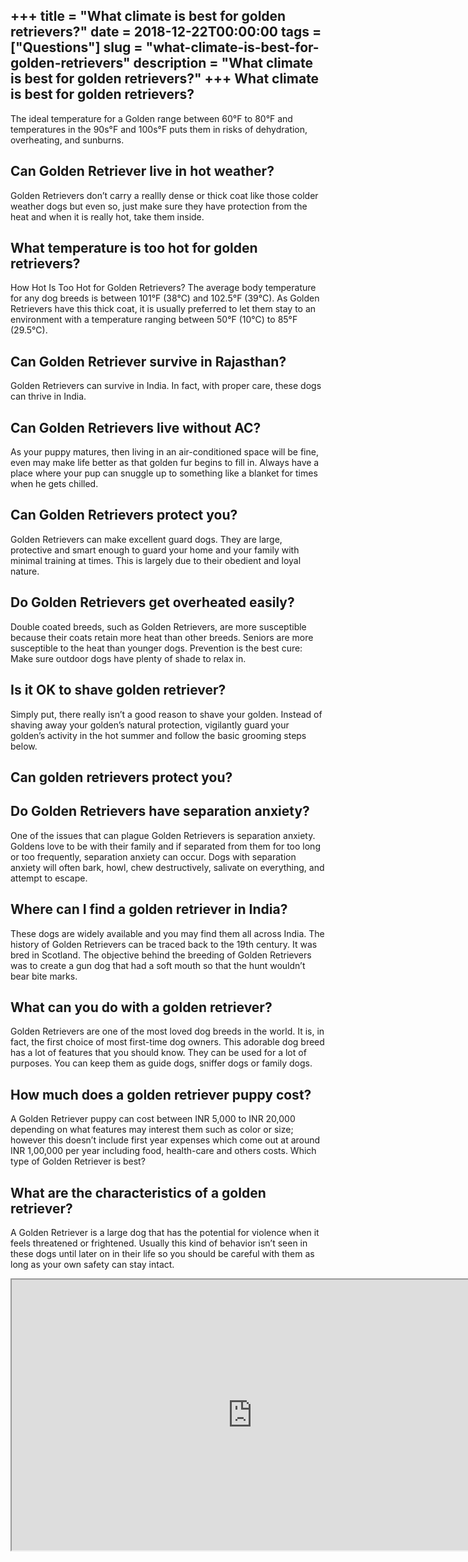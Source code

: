 +++
title = "What climate is best for golden retrievers?"
date = 2018-12-22T00:00:00
tags = ["Questions"]
slug = "what-climate-is-best-for-golden-retrievers"
description = "What climate is best for golden retrievers?"
+++
What climate is best for golden retrievers?
-------------------------------------------

The ideal temperature for a Golden range between 60°F to 80°F and temperatures in the 90s°F and 100s°F puts them in risks of dehydration, overheating, and sunburns.

Can Golden Retriever live in hot weather?
-----------------------------------------

Golden Retrievers don’t carry a reallly dense or thick coat like those colder weather dogs but even so, just make sure they have protection from the heat and when it is really hot, take them inside.

What temperature is too hot for golden retrievers?
--------------------------------------------------

How Hot Is Too Hot for Golden Retrievers? The average body temperature for any dog breeds is between 101°F (38°C) and 102.5°F (39°C). As Golden Retrievers have this thick coat, it is usually preferred to let them stay to an environment with a temperature ranging between 50°F (10°C) to 85°F (29.5°C).

Can Golden Retriever survive in Rajasthan?
------------------------------------------

Golden Retrievers can survive in India. In fact, with proper care, these dogs can thrive in India.

Can Golden Retrievers live without AC?
--------------------------------------

As your puppy matures, then living in an air-conditioned space will be fine, even may make life better as that golden fur begins to fill in. Always have a place where your pup can snuggle up to something like a blanket for times when he gets chilled.

Can Golden Retrievers protect you?
----------------------------------

Golden Retrievers can make excellent guard dogs. They are large, protective and smart enough to guard your home and your family with minimal training at times. This is largely due to their obedient and loyal nature.

Do Golden Retrievers get overheated easily?
-------------------------------------------

Double coated breeds, such as Golden Retrievers, are more susceptible because their coats retain more heat than other breeds. Seniors are more susceptible to the heat than younger dogs. Prevention is the best cure: Make sure outdoor dogs have plenty of shade to relax in.

Is it OK to shave golden retriever?
-----------------------------------

Simply put, there really isn’t a good reason to shave your golden. Instead of shaving away your golden’s natural protection, vigilantly guard your golden’s activity in the hot summer and follow the basic grooming steps below.

Can golden retrievers protect you?
----------------------------------

Do Golden Retrievers have separation anxiety?
---------------------------------------------

One of the issues that can plague Golden Retrievers is separation anxiety. Goldens love to be with their family and if separated from them for too long or too frequently, separation anxiety can occur. Dogs with separation anxiety will often bark, howl, chew destructively, salivate on everything, and attempt to escape.

Where can I find a golden retriever in India?
---------------------------------------------

These dogs are widely available and you may find them all across India. The history of Golden Retrievers can be traced back to the 19th century. It was bred in Scotland. The objective behind the breeding of Golden Retrievers was to create a gun dog that had a soft mouth so that the hunt wouldn’t bear bite marks.

What can you do with a golden retriever?
----------------------------------------

Golden Retrievers are one of the most loved dog breeds in the world. It is, in fact, the first choice of most first-time dog owners. This adorable dog breed has a lot of features that you should know. They can be used for a lot of purposes. You can keep them as guide dogs, sniffer dogs or family dogs.

How much does a golden retriever puppy cost?
--------------------------------------------

A Golden Retriever puppy can cost between INR 5,000 to INR 20,000 depending on what features may interest them such as color or size; however this doesn’t include first year expenses which come out at around INR 1,00,000 per year including food, health-care and others costs. Which type of Golden Retriever is best?

What are the characteristics of a golden retriever?
---------------------------------------------------

A Golden Retriever is a large dog that has the potential for violence when it feels threatened or frightened. Usually this kind of behavior isn’t seen in these dogs until later on in their life so you should be careful with them as long as your own safety can stay intact.

<iframe allow="accelerometer; autoplay; clipboard-write; encrypted-media; gyroscope; picture-in-picture" allowfullscreen="" class="__youtube_prefs__  epyt-is-override  no-lazyload" data-no-lazy="1" data-origheight="433" data-origwidth="770" data-skipgform_ajax_framebjll="" height="433" id="_ytid_53934" loading="lazy" src="https://www.youtube.com/embed/FzYxbfgXGi4?enablejsapi=1&autoplay=0&cc_load_policy=0&cc_lang_pref=&iv_load_policy=1&loop=0&modestbranding=0&rel=1&fs=1&playsinline=0&autohide=2&theme=dark&color=red&controls=1&" title="YouTube player" width="770"></iframe>